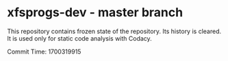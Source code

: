 # xfsprogs-dev - master branch

This repository contains frozen state of the repository.
Its history is cleared. It is used only for static code
analysis with Codacy.

Commit Time: 1700319915